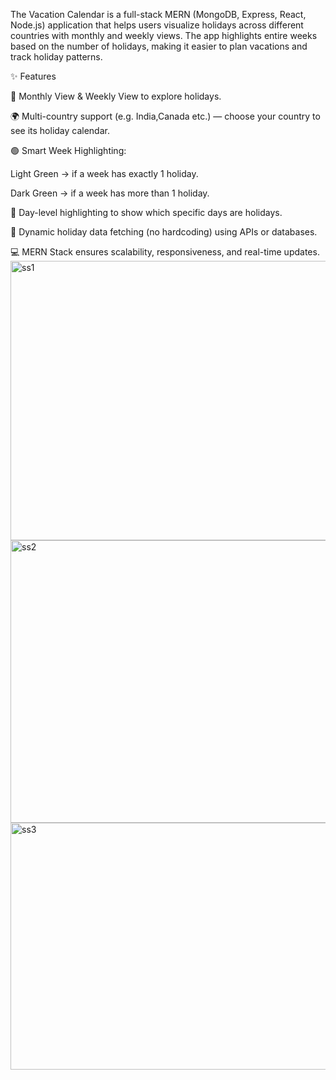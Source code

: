 The Vacation Calendar is a full-stack MERN (MongoDB, Express, React, Node.js) application that helps users visualize holidays across different countries with monthly and weekly views. The app highlights entire weeks based on the number of holidays, making it easier to plan vacations and track holiday patterns.

✨ Features

📅 Monthly View & Weekly View to explore holidays.

🌍 Multi-country support (e.g. India,Canada etc.) — choose your country to see its holiday calendar.

🟢 Smart Week Highlighting:

Light Green → if a week has exactly 1 holiday.

Dark Green → if a week has more than 1 holiday.

🎯 Day-level highlighting to show which specific days are holidays.

🔄 Dynamic holiday data fetching (no hardcoding) using APIs or databases.

💻 MERN Stack ensures scalability, responsiveness, and real-time updates.
<img width="959" height="447" alt="ss1" src="https://github.com/user-attachments/assets/c04d7429-d155-46e9-8b11-9338d285223f" />
<img width="935" height="452" alt="ss2" src="https://github.com/user-attachments/assets/3bcdd5ed-8be2-4342-997b-39a6a05cb5d9" />
<img width="959" height="395" alt="ss3" src="https://github.com/user-attachments/assets/d6cf9a24-ed11-4a2f-af6f-2302149e3a85" />
